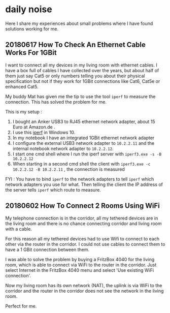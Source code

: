 # daily noise

Here I share my experiences about small problems where I have found solutions working for me.

## 20180617 How To Check An Ethernet Cable Works For 1GBit

I want to connect all my devices in my living room with ethernet cables. I have a box full of cables I have collected over the
years, but about half of them just say Cat5 or only numbers telling you about their physical specification but not if they work for
1GBit connections like Cat6, Cat5e or enhanced Cat5.

My buddy Mat has given me the tip to use the tool `iperf` to measure the connection. This has solved the problem for me.

This is my setup :

1. I bought an Anker USB3 to RJ45 ethernet network adapter, about 15 Euro at Amazon.de .
2. I use this [iperf](https://iperf.fr/) in Windows 10. 
3. In my notebook I have an integrated 1GBit ethernet network adapter 
4. I configure the external USB3 network adapter to `10.2.2.11` and the internal notebook network adapter to `10.2.2.12`.
5. I start one cmd shell where I run the iperf server with `iperf3.exe -s -B 10.2.2.12`
6. When starting in a second cmd shell the client with `iperf3.exe -c 10.2.2.12 -B 10.2.2.11` , the connection is measured 

FYI : You have to bind `iperf` to the network adapters to tell `iperf` which network adapters you use for what. Then telling
the client the IP address of the server tells `iperf` which route to measure. 

## 20180602 How To Connect 2 Rooms Using WiFi 

My telephone connection is in the corridor, all my tethered devices are in the living room and there is no chance connecting 
corridor and living room with a cable.

For this reason all my tethered devices had to use Wifi to connect to each other via the router in the corridor. I could not use 
cables to connect them to have a 1 GBit connection between them.

I was able to solve the problem by buying a FritzBox 4040 for the living room, which is able to connect via WiFi to the router in
the corridor. Just select Internet in the FritzBox 4040 menu and select 'Use existing WiFi connection'.

Now my living room has its own network (NAT), the uplink is via WiFi to the corridor and the router in the corridor does not see
the network in the living room.

Perfect for me.

